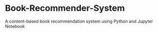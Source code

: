 # Book-Recommender-System
A content-based book recommendation system using Python and Jupyter Notebook
